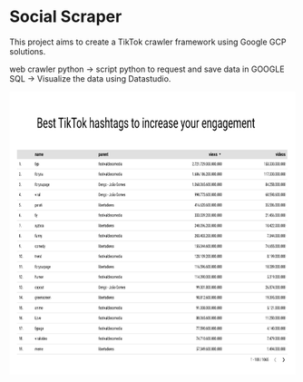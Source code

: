 # Social Scraper

This project aims to create a TikTok crawler framework using Google GCP solutions.

web crawler python -> script python to request and save data in GOOGLE SQL -> Visualize the data using Datastudio.

<img src="https://github.com/lvgalvao/socialScraper/blob/import/ScreenDataStudio.png?raw=true" style="height: 500px; width:600px;"/>
